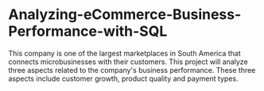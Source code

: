 # Analyzing-eCommerce-Business-Performance-with-SQL
This company is one of the largest marketplaces in South America that connects microbusinesses with their customers. This project will analyze three aspects related to the company's business performance. These three aspects include customer growth, product quality and payment types.
